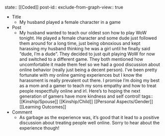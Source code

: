 state:: [[Coded]]
post-id::
exclude-from-graph-view:: true

- Title
  - My husband played a female character in a game
- Post
  - My husband wanted to teach our oldest son how to play WoW tonight. He played a female character and some dude just followed them around for a long time, just being obnoxious and kept harassing my husband thinking he was a girl until he finally said “dude, I’m a dude”. They decided to just quit playing WoW for now and switched to a different game. They both mentioned how uncomfortable it made them feel so we had a good discussion about online behavior (really just being a decent person). I’ve been pretty fortunate with my online gaming experiences but I know the harassment is really prevalent out there. I promise I’m doing my best as a mom and a gamer to teach my sons empathy and how to treat people respectfully online and irl. Here’s to hoping the next generation of gamers have more kindness and self control!
    tags:: [[Kinship/Spouse]] [[Kinship/Child]] [[Personal Aspects/Gender]] [[Learning Outcomes]]
- Comment
  - As garbage as the experience was, it’s good that it lead to a positive discussion about treating people well online. Sorry to hear about the experience though!
